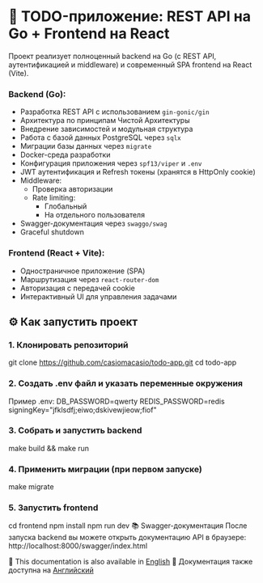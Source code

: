# 📝 TODO-приложение: REST API на Go + Frontend на React
Проект реализует полноценный backend на Go (с REST API, аутентификацией и middleware) и современный SPA frontend на React (Vite).

### Backend (Go):
- Разработка REST API с использованием `gin-gonic/gin`
- Архитектура по принципам Чистой Архитектуры
- Внедрение зависимостей и модульная структура
- Работа с базой данных PostgreSQL через `sqlx`
- Миграции базы данных через `migrate`
- Docker-среда разработки
- Конфигурация приложения через `spf13/viper` и `.env`
- JWT аутентификация и Refresh токены (хранятся в HttpOnly cookie)
- Middleware:
  - Проверка авторизации
  - Rate limiting:
    - Глобальный
    - На отдельного пользователя
- Swagger-документация через `swaggo/swag`
- Graceful shutdown

### Frontend (React + Vite):
- Одностраничное приложение (SPA)
- Маршрутизация через `react-router-dom`
- Авторизация с передачей cookie
- Интерактивный UI для управления задачами

## ⚙️ Как запустить проект

### 1. Клонировать репозиторий 
git clone https://github.com/casiomacasio/todo-app.git
cd todo-app

### 2. Создать .env файл и указать переменные окружения
Пример .env:
DB_PASSWORD=qwerty
REDIS_PASSWORD=redis
signingKey="jfklsdfj;eiwo;dskivewjieow;fiof"

### 3. Собрать и запустить backend
make build && make run

### 4. Применить миграции (при первом запуске)
make migrate

### 5. Запустить frontend
cd frontend
npm install
npm run dev
📚 Swagger-документация
После запуска backend вы можете открыть документацию API в браузере:
http://localhost:8000/swagger/index.html

📄 This documentation is also available in [English](README.en.md)
📄 Документация также доступна на [Английский](README.en.md)